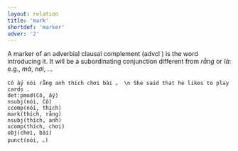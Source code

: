 ```yaml
---
layout: relation
title: 'mark'
shortdef: 'marker'
udver: '2'
---
```


A marker of an adverbial clausal complement (advcl ) is the word introducing it. It will be a
subordinating conjunction different from _rằng_ or _là_: e.g., _mà_, _nơi_, ...

~~~ sdparse
Cô ấy nói rằng anh thích chơi bài 。 \n She said that he likes to play cards .
det:pmod(Cô, ấy)
nsubj(nói, Cô)
ccomp(nói, thích)
mark(thích, rằng)
nsubj(thích, anh)
xcomp(thích, chơi)
obj(chơi, bài)
punct(nói, 。)
~~~

<!-- Interlanguage links updated Ne 5. května 2024, 18:21:19 CEST -->
